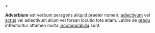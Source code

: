 <!-- markdownlint-disable MD041 -->>
**Adverbium** est verbum peragens aliquid praeter nomen: [adiectivum](adiectivum.md) vel [actus](actus.md) vel adiectivum alium vel forsan locutio tota etiam. Latine de [gradu](gradus.md) inflectuntur attamen multa [incomparabilia](incomparabile.md) sunt.
